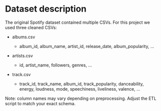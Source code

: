 # Dataset description

The original Spotify dataset contained multiple CSVs. For this project we used three cleaned CSVs:

- albums.csv
  - album_id, album_name, artist_id, release_date, album_popularity, ...

- artists.csv
  - id, artist_name, followers, genres, ...

- track.csv
  - track_id, track_name, album_id, track_popularity, danceability, energy, loudness, mode, speechiness, liveliness, valence, ...

Note: column names may vary depending on preprocessing. Adjust the ETL script to match your exact schema.

